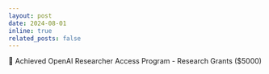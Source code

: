 ```yaml
---
layout: post
date: 2024-08-01
inline: true
related_posts: false
---
```


💸 Achieved OpenAI Researcher Access Program - Research Grants ($5000)
